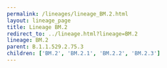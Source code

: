 ```yaml
---
permalink: /lineages/lineage_BM.2.html
layout: lineage_page
title: Lineage BM.2
redirect_to: ../lineage.html?lineage=BM.2
lineage: BM.2
parent: B.1.1.529.2.75.3
children: ['BM.2', 'BM.2.1', 'BM.2.2', 'BM.2.3']
---
```

